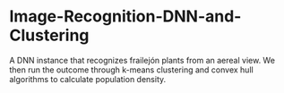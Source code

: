 # Image-Recognition-DNN-and-Clustering
A DNN instance that recognizes frailejón plants from an aereal view. We then run the outcome through k-means clustering and convex hull algorithms to calculate population density.
